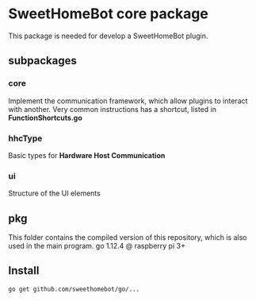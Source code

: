 # SweetHomeBot core package

This package is needed for develop a SweetHomeBot plugin.

## subpackages

### core
Implement the communication framework, which allow plugins to interact with another. 
Very common instructions has a shortcut, listed in **FunctionShortcuts.go**

### hhcType 
Basic types for **Hardware Host Communication**

### ui
Structure of the UI elements

## pkg
This folder contains the compiled version of this repository, which is also used in the main program.
go 1.12.4 @ raspberry pi 3+  

## Install
	go get github.com/sweethomebot/go/...
